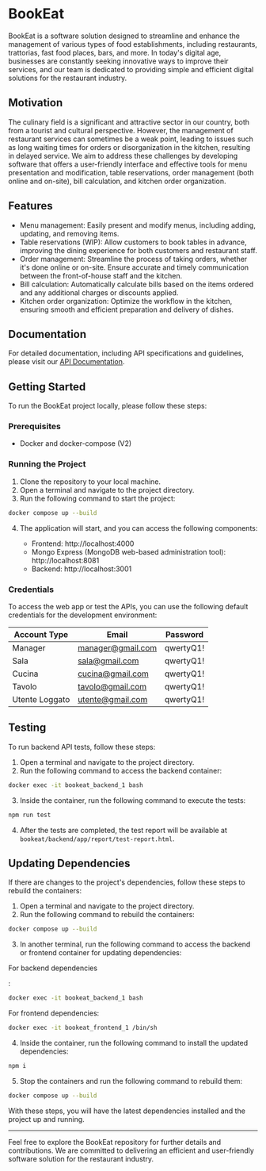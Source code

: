 # BookEat

BookEat is a software solution designed to streamline and enhance the management of various types of food establishments, including restaurants, trattorias, fast food places, bars, and more. In today's digital age, businesses are constantly seeking innovative ways to improve their services, and our team is dedicated to providing simple and efficient digital solutions for the restaurant industry.

## Motivation

The culinary field is a significant and attractive sector in our country, both from a tourist and cultural perspective. However, the management of restaurant services can sometimes be a weak point, leading to issues such as long waiting times for orders or disorganization in the kitchen, resulting in delayed service. We aim to address these challenges by developing software that offers a user-friendly interface and effective tools for menu presentation and modification, table reservations, order management (both online and on-site), bill calculation, and kitchen order organization.

## Features

- Menu management: Easily present and modify menus, including adding, updating, and removing items.
- Table reservations (WIP): Allow customers to book tables in advance, improving the dining experience for both customers and restaurant staff.
- Order management: Streamline the process of taking orders, whether it's done online or on-site. Ensure accurate and timely communication between the front-of-house staff and the kitchen.
- Bill calculation: Automatically calculate bills based on the items ordered and any additional charges or discounts applied.
- Kitchen order organization: Optimize the workflow in the kitchen, ensuring smooth and efficient preparation and delivery of dishes.

## Documentation

For detailed documentation, including API specifications and guidelines, please visit our [API Documentation](https://bookeat.docs.apiary.io).

## Getting Started

To run the BookEat project locally, please follow these steps:

### Prerequisites

- Docker and docker-compose (V2)

### Running the Project

1. Clone the repository to your local machine.
2. Open a terminal and navigate to the project directory.
3. Run the following command to start the project:

```sh
docker compose up --build
```

4. The application will start, and you can access the following components:

   - Frontend: http://localhost:4000
   - Mongo Express (MongoDB web-based administration tool): http://localhost:8081
   - Backend: http://localhost:3001

### Credentials

To access the web app or test the APIs, you can use the following default credentials for the development environment:

Account Type | Email                | Password
------------ | -------------------- | -------------
Manager      | manager@gmail.com    | qwertyQ1!
Sala         | sala@gmail.com       | qwertyQ1!
Cucina       | cucina@gmail.com     | qwertyQ1!
Tavolo       | tavolo@gmail.com     | qwertyQ1!
Utente Loggato | utente@gmail.com   | qwertyQ1!

## Testing

To run backend API tests, follow these steps:

1. Open a terminal and navigate to the project directory.
2. Run the following command to access the backend container:

```sh
docker exec -it bookeat_backend_1 bash
```

3. Inside the container, run the following command to execute the tests:

```sh
npm run test
```

4. After the tests are completed, the test report will be available at `bookeat/backend/app/report/test-report.html`.

## Updating Dependencies

If there are changes to the project's dependencies, follow these steps to rebuild the containers:

1. Open a terminal and navigate to the project directory.
2. Run the following command to rebuild the containers:

```sh
docker compose up --build
```

3. In another terminal, run the following command to access the backend or frontend container for updating dependencies:

For backend dependencies

:

```sh
docker exec -it bookeat_backend_1 bash
```

For frontend dependencies:

```sh
docker exec -it bookeat_frontend_1 /bin/sh
```

4. Inside the container, run the following command to install the updated dependencies:

```sh
npm i
```

5. Stop the containers and run the following command to rebuild them:

```sh
docker compose up --build
```

With these steps, you will have the latest dependencies installed and the project up and running.

----------------

Feel free to explore the BookEat repository for further details and contributions. We are committed to delivering an efficient and user-friendly software solution for the restaurant industry.